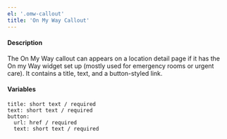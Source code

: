```yaml
---
el: '.omw-callout'
title: 'On My Way Callout'
---
```

#### Description
The On My Way callout can appears on a location detail page if it has the On my Way widget set up (mostly used for emergency rooms or urgent care). It contains a title, text, and a button-styled link.

#### Variables
~~~
title: short text / required
text: short text / required
button:
  url: href / required
  text: short text / required
~~~
